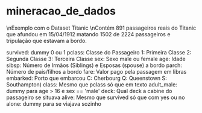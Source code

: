 # mineracao_de_dados

\nExemplo com o Dataset Titanic
\nContém 891 passageiros reais do Titanic que afundou em 15/04/1912 matando 1502 de 2224 passageiros e tripulação que estavam a bordo.

survived: dummy 0 ou 1
pclass: Classe do Passageiro
1: Primeira Classe
2: Segunda Classe
3: Terceira Classe
sex: Sexo male ou female
age: Idade
sibsp: Número de Irmãos (Siblings) e Esposas (spouse) a bordo
parch: Número de pais/filhos a bordo
fare: Valor pago pela passagem em libras
embarked: Porto que embarcou
C: Cherbourg
Q: Queenstown
S: Southampton)
class: Mesmo que pclass só que em texto
adult_male: dummy para age > 16 e sex == 'male'
deck: Qual deck a cabine do passageiro se situava
alive: Mesmo que survived só que com yes ou no
alone: dummy para se viajava sozinho
